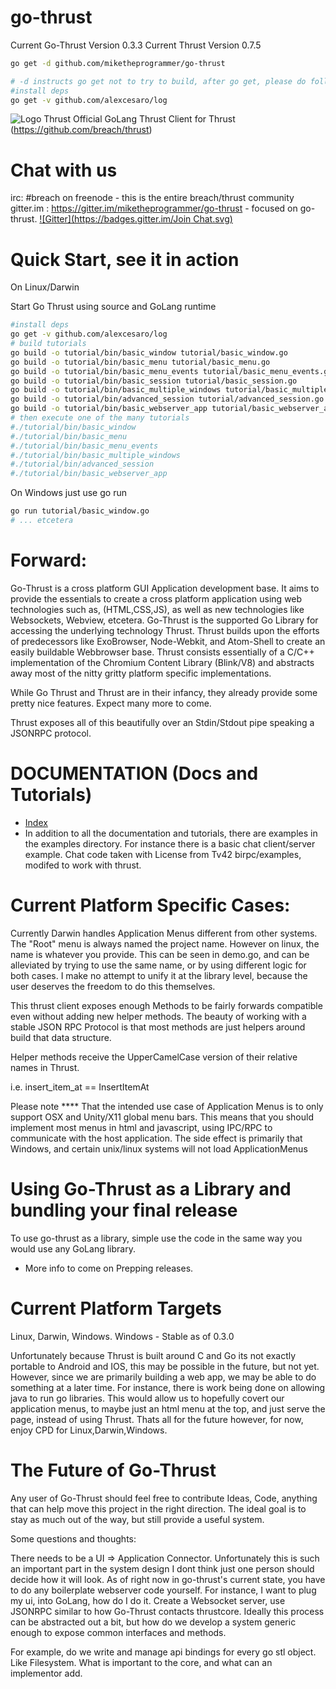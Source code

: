 go-thrust
=========
Current Go-Thrust Version 0.3.3
Current Thrust Version 0.7.5

```bash
go get -d github.com/miketheprogrammer/go-thrust

# -d instructs go get not to try to build, after go get, please do following the install instructions
#install deps
go get -v github.com/alexcesaro/log
```

![Logo Thrust](http://i.imgur.com/DwFKI0J.png)
Official GoLang Thrust Client for Thrust (https://github.com/breach/thrust)

Chat with us
==================
irc: #breach on freenode - this is the entire breach/thrust community
gitter.im : https://gitter.im/miketheprogrammer/go-thrust - focused on go-thrust.
[![Gitter](https://badges.gitter.im/Join Chat.svg)](https://gitter.im/miketheprogrammer/go-thrust?utm_source=badge&utm_medium=badge&utm_campaign=pr-badge&utm_content=badge)


Quick Start, see it in action
==================
On Linux/Darwin

Start Go Thrust using source and GoLang runtime
```bash
#install deps
go get -v github.com/alexcesaro/log
# build tutorials
go build -o tutorial/bin/basic_window tutorial/basic_window.go
go build -o tutorial/bin/basic_menu tutorial/basic_menu.go
go build -o tutorial/bin/basic_menu_events tutorial/basic_menu_events.go
go build -o tutorial/bin/basic_session tutorial/basic_session.go
go build -o tutorial/bin/basic_multiple_windows tutorial/basic_multiple_windows.go
go build -o tutorial/bin/advanced_session tutorial/advanced_session.go
go build -o tutorial/bin/basic_webserver_app tutorial/basic_webserver_app.go
# then execute one of the many tutorials
#./tutorial/bin/basic_window
#./tutorial/bin/basic_menu
#./tutorial/bin/basic_menu_events
#./tutorial/bin/basic_multiple_windows
#./tutorial/bin/advanced_session
#./tutorial/bin/basic_webserver_app
```

On Windows just use go run
```bash
go run tutorial/basic_window.go
# ... etcetera
```

Forward:
==================
Go-Thrust is a cross platform GUI Application development base. It aims to provide the
essentials to create a cross platform application using web technologies such as, (HTML,CSS,JS),
as well as new technologies like Websockets, Webview, etcetera. Go-Thrust is the supported Go Library for accessing the underlying technology Thrust. Thrust builds upon the efforts of predecessors like ExoBrowser, Node-Webkit, and Atom-Shell to create an easily buildable Webbrowser base. Thrust consists essentially of a C/C++ implementation of the Chromium Content Library (Blink/V8) and abstracts away most of the nitty gritty platform specific implementations.

While Go Thrust and Thrust are in their infancy, they already provide some pretty nice features.
Expect many more to come.

Thrust exposes all of this beautifully over an Stdin/Stdout pipe speaking a JSONRPC protocol.

DOCUMENTATION (Docs and Tutorials)
================
* [Index](https://github.com/miketheprogrammer/go-thrust/tree/master/doc)
* In addition to all the documentation and tutorials, there are examples in the examples directory. For instance there is a basic chat client/server example.
Chat code taken with License from Tv42 birpc/examples, modifed to work with thrust.

Current Platform Specific Cases:
================
Currently Darwin handles Application Menus different from other systems.
The "Root" menu is always named the project name. However on linux, the name is whatever you provide. This can be seen in demo.go, and can be alleviated by trying to use the same name, or by using different logic for both cases. I make no attempt to unify it at the library level, because the user deserves the freedom to do this themselves.

This thrust client exposes enough Methods to be fairly forwards compatible even without adding new helper methods. The beauty of working with a stable JSON RPC Protocol is that most methods are just helpers around build that data structure.

Helper methods receive the UpperCamelCase version of their relative names in Thrust.

i.e. insert_item_at == InsertItemAt

Please note **** That the intended use case of Application Menus is to only support 
OSX and Unity/X11 global menu bars. This means that you should implement most menus in html and javascript, using IPC/RPC to communicate with the host application. The side effect is primarily that Windows, and certain unix/linux systems will not load ApplicationMenus 


Using Go-Thrust as a Library and bundling your final release
==========================
To use go-thrust as a library, simple use the code in the same way you would use any GoLang library.

- More info to come on Prepping releases.

Current Platform Targets
================
Linux, Darwin, Windows.
Windows - Stable as of 0.3.0

Unfortunately because Thrust is built around C and Go its not exactly portable to Android and IOS, this may be possible in the future, but not yet. However, since we are primarily building a web app, we may be able to do something at a later time. For instance, there is work being done on allowing java to run go libraries. This would allow us to hopefully covert our application menus, to maybe just an html menu at the top, and just serve the page, instead of using Thrust. Thats all for the future however, for now, enjoy CPD for Linux,Darwin,Windows.


The Future of Go-Thrust
================
Any user of Go-Thrust should feel free to contribute Ideas, Code, anything that can help move this project in the right direction. The ideal goal is to stay as much out of the way, but still provide a useful system.

Some questions and thoughts:

There needs to be a UI => Application Connector. Unfortunately this is such an important part in the system design I dont think just one person should decide how it will look. As of right now in go-thrust's current state, you have to do any boilerplate webserver code yourself. For instance, I want to plug my ui, into GoLang, how do I do it. Create a Websocket server, use JSONRPC similar to how Go-Thrust contacts thrustcore. Ideally this process can be abstracted out a bit, but how do we develop a system generic enough to expose common interfaces and methods. 

For example, do we write and manage api bindings for every go stl object. Like Filesystem. What is important to the core, and what can an implementor add.




```

